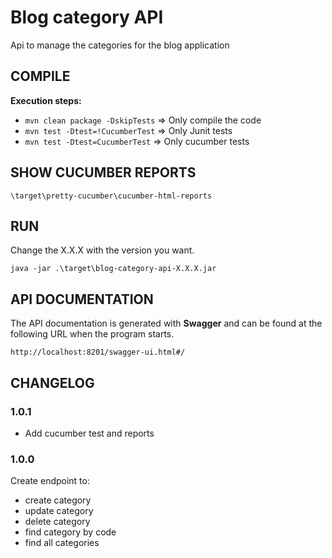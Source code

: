 # Blog category API
Api to manage the categories for the blog application


## COMPILE

**Execution steps:**
* ```mvn clean package -DskipTests```	=> Only compile the code
* ```mvn test -Dtest=!CucumberTest```	=> Only Junit tests
* ```mvn test -Dtest=CucumberTest```	=> Only cucumber tests

## SHOW CUCUMBER REPORTS

```\target\pretty-cucumber\cucumber-html-reports```

## RUN
Change the X.X.X with the version you want.

```java -jar .\target\blog-category-api-X.X.X.jar```

## API DOCUMENTATION
The API documentation is generated with **Swagger** and can be found at the following URL when the program starts.
```
http://localhost:8201/swagger-ui.html#/
```

## CHANGELOG

### 1.0.1
- Add cucumber test and reports

### 1.0.0
Create endpoint to:
- create category
- update category
- delete category
- find category by code
- find all categories
